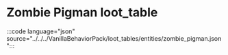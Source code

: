 # Zombie Pigman loot_table

:::code language="json" source="../../../VanillaBehaviorPack/loot_tables/entities/zombie_pigman.json":::